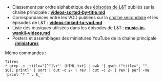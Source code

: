 * Classement par ordre alphabétique des [épisodes de L&T](https://www.youtube.com/c/wankilfr) publiés sur la chaîne principale : **[videos-sorted-by-title.md](videos-sorted-by-title.md)**
* Correspondances entre les VOD publiées sur la [chaîne secondaire](https://www.youtube.com/user/terracid) et les épisodes de L&T : **[videos-linked-to-vod.md](videos-linked-to-vod.md)**
* Liste des musiques utilisées dans les épisodes de L&T : **[music-in-wankil-videos.md](music-in-wankil-videos.md)**
* Posters et assemblages des miniatures YouTube de la chaîne principale : **[/miniatures](miniatures/)**

Mémo commandes :
```
Titres
* grep -o 'title="[^"]\+"' [HTML.txt] | awk '{ gsub ("title=", "", $0); print}' | sort | cut -c 2- | rev | cut -c 2- | rev | perl -ne 'print "* " . $_'
```
